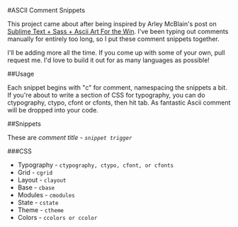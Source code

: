 #ASCII Comment Snippets

This project came about after being inspired by Arley McBlain's post on [Sublime Text + Sass + Ascii Art For the Win](http://arleym.com/sublime-text-sass-ascii-art-for-the-win/). I've been typing out comments manually for entirely too long, so I put these comment snippets together.

I'll be adding more all the time. If you come up with some of your own, pull request me. I'd love to build it out for as many languages as possible!

##Usage

Each snippet begins with "c" for comment, namespacing the snippets a bit. If you're about to write a section of CSS for typography, you can do ctypography, ctypo, cfont or cfonts, then hit tab. As fantastic Ascii comment will be dropped into your code.

##Snippets

These are *comment title* - *`snippet trigger`*

###CSS

* Typography - `ctypography, ctypo, cfont, or cfonts`
* Grid - `cgrid`
* Layout - `clayout`
* Base - `cbase`
* Modules - `cmodules`
* State - `cstate`
* Theme - `ctheme`
* Colors - `ccolors or ccolor`